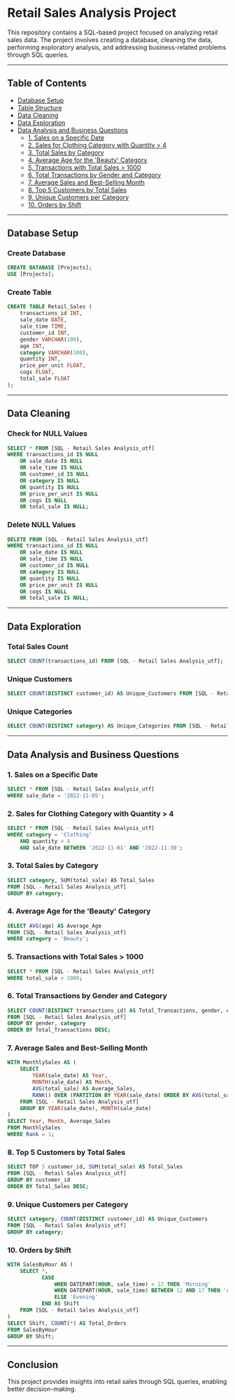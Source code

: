 # Retail Sales Analysis Project

This repository contains a SQL-based project focused on analyzing retail sales data. The project involves creating a database, cleaning the data, performing exploratory analysis, and addressing business-related problems through SQL queries.

---

## Table of Contents
- [Database Setup](#database-setup)
- [Table Structure](#table-structure)
- [Data Cleaning](#data-cleaning)
- [Data Exploration](#data-exploration)
- [Data Analysis and Business Questions](#data-analysis-and-business-questions)
  - [1. Sales on a Specific Date](#1-sales-on-a-specific-date)
  - [2. Sales for Clothing Category with Quantity > 4](#2-sales-for-clothing-category-with-quantity--4)
  - [3. Total Sales by Category](#3-total-sales-by-category)
  - [4. Average Age for the 'Beauty' Category](#4-average-age-for-the-beauty-category)
  - [5. Transactions with Total Sales > 1000](#5-transactions-with-total-sales--1000)
  - [6. Total Transactions by Gender and Category](#6-total-transactions-by-gender-and-category)
  - [7. Average Sales and Best-Selling Month](#7-average-sales-and-best-selling-month)
  - [8. Top 5 Customers by Total Sales](#8-top-5-customers-by-total-sales)
  - [9. Unique Customers per Category](#9-unique-customers-per-category)
  - [10. Orders by Shift](#10-orders-by-shift)

---

## Database Setup

### Create Database
```sql
CREATE DATABASE [Projects];
USE [Projects];
```

### Create Table
```sql
CREATE TABLE Retail_Sales (
    transactions_id INT,
    sale_date DATE,
    sale_time TIME,
    customer_id INT,
    gender VARCHAR(100),
    age INT,
    category VARCHAR(100),
    quantity INT,
    price_per_unit FLOAT,
    cogs FLOAT,
    total_sale FLOAT
);
```

---

## Data Cleaning

### Check for NULL Values
```sql
SELECT * FROM [SQL - Retail Sales Analysis_utf]
WHERE transactions_id IS NULL
    OR sale_date IS NULL
    OR sale_time IS NULL
    OR customer_id IS NULL
    OR category IS NULL
    OR quantity IS NULL
    OR price_per_unit IS NULL
    OR cogs IS NULL
    OR total_sale IS NULL;
```

### Delete NULL Values
```sql
DELETE FROM [SQL - Retail Sales Analysis_utf]
WHERE transactions_id IS NULL
    OR sale_date IS NULL
    OR sale_time IS NULL
    OR customer_id IS NULL
    OR category IS NULL
    OR quantity IS NULL
    OR price_per_unit IS NULL
    OR cogs IS NULL
    OR total_sale IS NULL;
```

---

## Data Exploration

### Total Sales Count
```sql
SELECT COUNT(transactions_id) FROM [SQL - Retail Sales Analysis_utf];
```

### Unique Customers
```sql
SELECT COUNT(DISTINCT customer_id) AS Unique_Customers FROM [SQL - Retail Sales Analysis_utf];
```

### Unique Categories
```sql
SELECT COUNT(DISTINCT category) AS Unique_Categories FROM [SQL - Retail Sales Analysis_utf];
```

---

## Data Analysis and Business Questions

### 1. Sales on a Specific Date
```sql
SELECT * FROM [SQL - Retail Sales Analysis_utf]
WHERE sale_date = '2022-11-05';
```

### 2. Sales for Clothing Category with Quantity > 4
```sql
SELECT * FROM [SQL - Retail Sales Analysis_utf]
WHERE category = 'Clothing' 
    AND quantity > 4
    AND sale_date BETWEEN '2022-11-01' AND '2022-11-30';
```

### 3. Total Sales by Category
```sql
SELECT category, SUM(total_sale) AS Total_Sales
FROM [SQL - Retail Sales Analysis_utf]
GROUP BY category;
```

### 4. Average Age for the 'Beauty' Category
```sql
SELECT AVG(age) AS Average_Age
FROM [SQL - Retail Sales Analysis_utf]
WHERE category = 'Beauty';
```

### 5. Transactions with Total Sales > 1000
```sql
SELECT * FROM [SQL - Retail Sales Analysis_utf]
WHERE total_sale > 1000;
```

### 6. Total Transactions by Gender and Category
```sql
SELECT COUNT(DISTINCT transactions_id) AS Total_Transactions, gender, category
FROM [SQL - Retail Sales Analysis_utf]
GROUP BY gender, category
ORDER BY Total_Transactions DESC;
```

### 7. Average Sales and Best-Selling Month
```sql
WITH MonthlySales AS (
    SELECT 
        YEAR(sale_date) AS Year,
        MONTH(sale_date) AS Month,
        AVG(total_sale) AS Average_Sales,
        RANK() OVER (PARTITION BY YEAR(sale_date) ORDER BY AVG(total_sale) DESC) AS Rank
    FROM [SQL - Retail Sales Analysis_utf]
    GROUP BY YEAR(sale_date), MONTH(sale_date)
)
SELECT Year, Month, Average_Sales
FROM MonthlySales
WHERE Rank = 1;
```

### 8. Top 5 Customers by Total Sales
```sql
SELECT TOP 5 customer_id, SUM(total_sale) AS Total_Sales
FROM [SQL - Retail Sales Analysis_utf]
GROUP BY customer_id
ORDER BY Total_Sales DESC;
```

### 9. Unique Customers per Category
```sql
SELECT category, COUNT(DISTINCT customer_id) AS Unique_Customers
FROM [SQL - Retail Sales Analysis_utf]
GROUP BY category;
```

### 10. Orders by Shift
```sql
WITH SalesByHour AS (
    SELECT *, 
           CASE 
               WHEN DATEPART(HOUR, sale_time) < 12 THEN 'Morning'
               WHEN DATEPART(HOUR, sale_time) BETWEEN 12 AND 17 THEN 'Afternoon'
               ELSE 'Evening'
           END AS Shift
    FROM [SQL - Retail Sales Analysis_utf]
)
SELECT Shift, COUNT(*) AS Total_Orders
FROM SalesByHour
GROUP BY Shift;
```

---

## Conclusion
This project provides insights into retail sales through SQL queries, enabling better decision-making.

